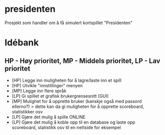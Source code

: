 # presidenten
Prosjekt som handler om å få simulert kortspillet "Presidenten"

# Idébank
## HP - Høy prioritet, MP - Middels prioritet, LP - Lav prioritet
- [HP] Legge inn muligheten for å lagre/laste inn et spill
- [HP] Utvikle "innstillinger" menyen
- [MP] Legge inn flere språk
- [LP] Gi spillet et grafisk brukergrensesnitt (GUI)
- [MP] Mulighet for å opprette bruker (kanskje også med passord ellerno?)
       > dette kan da gi muligheten for å opprette scoreboard, statistikker osv
- [LP] Gjøre det mulig å spille ONLINE
- [LP] Gjøre det mulig å koble opp til en database og laste opp scoreboard, statistikk osv til en nettside for eksempel
